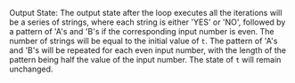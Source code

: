 Output State: The output state after the loop executes all the iterations will be a series of strings, where each string is either 'YES' or 'NO', followed by a pattern of 'A's and 'B's if the corresponding input number is even. The number of strings will be equal to the initial value of `t`. The pattern of 'A's and 'B's will be repeated for each even input number, with the length of the pattern being half the value of the input number. The state of `t` will remain unchanged.